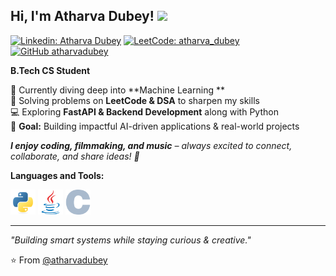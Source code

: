 <h2> Hi, I'm Atharva Dubey! <img src="https://media.giphy.com/media/mGcNjsfWAjY5AEZNw6/giphy.gif" width="50"></h2>

[![Linkedin: Atharva Dubey](https://img.shields.io/badge/-Atharva%20Dubey-blue?style=flat-square&logo=Linkedin&logoColor=white&link=https://www.linkedin.com/in/atharva-dubey-068258330/)](https://www.linkedin.com/in/atharva-dubey-068258330/)
[![LeetCode: atharva_dubey](https://img.shields.io/badge/-atharva__dubey-FFA116?style=flat-square&logo=leetcode&logoColor=white&link=https://leetcode.com/u/atharva_dubey/)](https://leetcode.com/u/atharva_dubey/)
[![GitHub atharvadubey](https://img.shields.io/github/followers/atharvadubey?label=follow&style=social)](https://github.com/atharvadubey)


**B.Tech CS Student**  

🚀 Currently diving deep into **Machine Learning **  
🧠 Solving problems on **LeetCode & DSA** to sharpen my skills  
💻 Exploring **FastAPI & Backend Development** along with Python  
🎯 **Goal:** Building impactful AI-driven applications & real-world projects  

<em><b>I enjoy coding, filmmaking, and music</b> – always excited to connect, collaborate, and share ideas! 🚀</em>

**Languages and Tools:**
<p align="left">
<img src="https://raw.githubusercontent.com/devicons/devicon/master/icons/python/python-original.svg" alt="python" width="40" height="40"/>
<img src="https://raw.githubusercontent.com/devicons/devicon/master/icons/java/java-original.svg" alt="java" width="40" height="40"/>
<img src="https://raw.githubusercontent.com/devicons/devicon/master/icons/c/c-original.svg" alt="c" width="40" height="40"/>
</p>

---

*"Building smart systems while staying curious & creative."*  

⭐️ From [@atharvadubey](https://github.com/atharvadubey)
